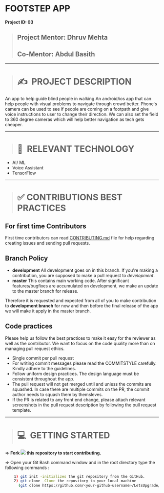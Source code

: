 # **FOOTSTEP APP**
**Project ID: 03**
>## **Project Mentor: Dhruv Mehta**
>## **Co-Mentor: Abdul Basith**

***

># ✍&nbsp; PROJECT DESCRIPTION

An app to help guide blind people in walking.An android/ios app that can help people with visual problems to navigate through crowd better. Phone's camera can be used to see if people are coming on a footpath and give voice instructions to user to change their direction. We can also set the field to 360 degree cameras which will help better navigation as tech gets cheaper.

***

># 📂&nbsp; RELEVANT TECHNOLOGY
* AI/ ML 
* Voice Assistant
* TensorFlow

***

>#  :white_check_mark: CONTRIBUTIONS BEST PRACTICES

## For first time Contributors

First time contributors can read [CONTRIBUTING.md](/CONTRIBUTING.md) file for help regarding creating issues and sending pull requests.

## Branch Policy

* **development** All development goes on in this branch. If you're making a contribution, you are supposed to make a pull request to _development_.
* **master** This contains main working code. After significant features/bugfixes are accumulated on development, we make an update to the master branch for release.

Therefore it is requested and expected from all of you to make contribution to ____development branch____ for now and then before the final release of the app we will make it apply in the master branch.

## Code practices

Please help us follow the best practices to make it easy for the reviewer as well as the contributor. We want to focus on the code quality more than on managing pull request ethics.

 * Single commit per pull request
 * For writing commit messages please read the COMMITSTYLE carefully. Kindly adhere to the guidelines.
 * Follow uniform design practices. The design language must be consistent throughout the app.
 * The pull request will not get merged until and unless the commits are squashed. In case there are multiple commits on the PR, the commit author needs to squash them by themsleves.
 * If the PR is related to any front end change, please attach relevant screenshots in the pull request description by following the pull request template.

***

># 💻&nbsp; GETTING STARTED

=> **Fork <a href=https://github.com/LetsUpgrade/FOOTSTEP-APP><img src="https://img.icons8.com/ios/24/000000/code-fork.png"></a> this repository to start contributing.**

=> Open your Git Bash command window and in the root directory type the following commands :
```bash
    1) git init -initializes the git repository from the GitHub. 
    2) git clone -Clone the repository to your local machine
      (git clone https://github.com/<your-github-username>/LetsUpgrade/FOOTSTEP-APP.git)
```    
